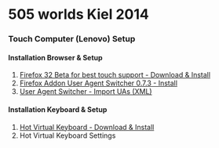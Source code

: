 # 505 worlds Kiel 2014

### Touch Computer (Lenovo) Setup 

#### Installation Browser & Setup

1. [ Firefox 32 Beta for best touch support - Download & Install ](https://www.mozilla.org/de/firefox/channel/#beta)
2. [ Firefox Addon User Agent Switcher 0.7.3 - Install](https://addons.mozilla.org/en-US/firefox/addon/user-agent-switcher/)
3. [ User Agent Switcher - Import UAs (XML)](http://techpatterns.com/downloads/firefox/useragentswitcher.xml)

#### Installation Keyboard & Setup

1. [ Hot Virtual Keyboard - Download & Install](http://hot-virtual-keyboard.com/files/vk_setup.exe)
2. Hot Virtual Keyboard Settings